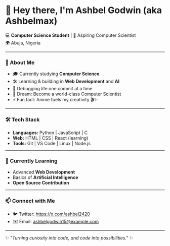 # 👋 Hey there, I'm Ashbel Godwin (aka Ashbelmax)

💻 **Computer Science Student** | 🚀 Aspiring Computer Scientist  
🌍 Abuja, Nigeria  

---

### 🌟 About Me
- 🎓 Currently studying **Computer Science**  
- 🛠️ Learning & building in **Web Development** and **AI**  
- 🐛 Debugging life one commit at a time  
- 🎯 Dream: Become a world-class Computer Scientist  
- ⚡ Fun fact: Anime fuels my creativity 🎬✨  

---

### 🛠️ Tech Stack
- **Languages:** Python | JavaScript | C  
- **Web:** HTML | CSS | React (learning)  
- **Tools:** Git | VS Code | Linux | Node.js  

---

### 🌱 Currently Learning
- Advanced **Web Development**  
- Basics of **Artificial Intelligence**  
- **Open Source Contribution**  

---

### 📫 Connect with Me 
- 🐦 Twitter: https://x.com/ashbel2420 
- ✉️ Email: ashbelgodwin15@example.com  

---

✨ *"Turning curiosity into code, and code into possibilities."* ✨


<!--
**Ashbelmax/ashbelmax** is a ✨ _special_ ✨ repository because its `README.md` (this file) appears on your GitHub profile.

Here are some ideas to get you started:

- 🔭 I’m currently working on ...
- 🌱 I’m currently learning ...
- 👯 I’m looking to collaborate on ...
- 🤔 I’m looking for help with ...
- 💬 Ask me about ...
- 📫 How to reach me: ...
- 😄 Pronouns: ...
- ⚡ Fun fact: ...
-->
